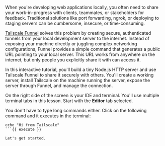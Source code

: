 When you're developing web applications locally, you often need to share your work-in-progress with clients, teammates, or stakeholders for feedback. Traditional solutions like port forwarding, ngrok, or deploying to staging servers can be cumbersome, insecure, or time-consuming.

[Tailscale Funnel](https://tailscale.com/kb/1223/tailscale-funnel) solves this problem by creating secure, authenticated tunnels from your local development server to the internet. Instead of exposing your machine directly or juggling complex networking configurations, Funnel provides a simple command that generates a public URL pointing to your local server. This URL works from anywhere on the internet, but only people you explicitly share it with can access it.

In this interactive tutorial, you'll build a tiny Node.js HTTP server and use
Tailscale Funnel to share it securely with others. You'll create a working
server, install Tailscale on the machine running the server,
expose the server through Funnel, and manage the connection.

On the right side of the screen is your IDE and terminal. You'll use multiple terminal tabs in
this lesson. Start with the **Editor** tab selected.

You don't have to type long commands either. Click on the following command and it
executes in the terminal:

```shell
echo "Hi from Tailscale"
```{{ execute }}

Let's get started.
